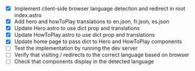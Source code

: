- [x] Implement client-side browser language detection and redirect in root index.astro
- [x] Add hero and howToPlay translations to en.json, fr.json, es.json
- [x] Update Hero.astro to use dict prop and translations
- [x] Update HowToPlay.astro to use dict prop and translations
- [x] Update home page to pass dict to Hero and HowToPlay components
- [ ] Test the implementation by running the dev server
- [ ] Verify that visiting / redirects to the correct language based on browser
- [ ] Check that components display in the detected language
